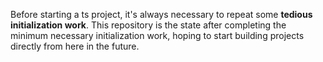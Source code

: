 Before starting a ts project, it's always necessary to repeat some **tedious initialization work**. This repository is the state after completing the minimum necessary initialization work, hoping to start building projects directly from here in the future.
